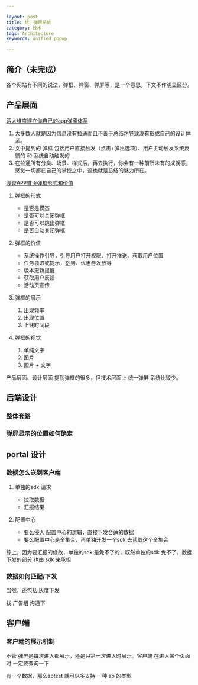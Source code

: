```yaml
---

layout: post
title: 统一弹屏系统
category: 技术
tags: Architecture
keywords: unified popup

---
```


## 简介（未完成）

各个网站有不同的说法，弹框、弹窗、弹屏等，是一个意思，下文不作明显区分。

## 产品层面

[两大维度建立你自己的app弹窗体系](https://www.jianshu.com/p/3f35badaae00)

1. 大多数人就是因为信息没有拉通而且不善于总结才导致没有形成自己的设计体系。
2. 文中提到的 弹框 包括用户直接触发（点击+弹出选项）、用户主动触发系统反馈的 和 系统自动触发的
3. 在拉通所有分类、场景、样式后，再去执行，你会有一种前所未有的成就感，感觉一切都在自己的掌控之中，这也就是总结的魅力所在。


[浅谈APP首页弹框形式和价值](http://www.woshipm.com/pd/638886.html)

1. 弹框的形式

	* 是否是模态
	* 是否可以关闭弹框
	* 是否可以跳出弹框
	* 是否自动关闭弹框

2. 弹框的价值

	* 系统操作引导，引导用户打开权限、打开推送、获取用户位置
	* 任务领取或提示，签到、优惠券发放等
	* 版本更新提醒
	* 获取用户反馈
	* 活动页宣传

3. 弹框的展示

	1. 出现频率
	2. 出现位置
	5. 上线时间段

4. 弹框的视觉

	1. 单纯文字
	2. 图片
	3. 图片 + 文字
	

产品层面、设计层面 提到弹框的很多，但技术层面上  统一弹屏 系统比较少。


## 后端设计

### 整体套路

### 弹屏显示的位置如何确定

## portal 设计

### 数据怎么送到客户端

1. 单独的sdk 请求
	
	* 拉取数据
	* 汇报结果
2. 配置中心

	* 要么侵入 配置中心的逻辑，直接下发合适的数据
	* 要么配置中心是全集合，再单独开发一个sdk 去读取这个全集合

综上，因为要汇报的缘故，单独的sdk 是免不了的，既然单独的sdk 免不了，数据下发的部分 也由 sdk 来承担

### 数据如何匹配/下发

当然，还包括 灰度下发

找 广告组 沟通下

## 客户端

### 客户端的展示机制

不管 弹屏是每次进入都展示，还是只第一次进入时展示。客户端 在进入某个页面时 一定要查询一下

有一个数据，那么abtest 就可以多支持 一种 ab 的类型













